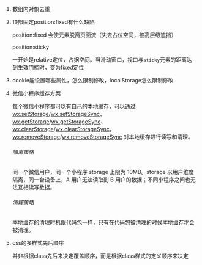 1. 数组内对象去重

   

2. 顶部固定position:fixed有什么缺陷

   position:fixed 会使元素脱离页面流（失去占位空间，被高层级遮挡）

   position:sticky 

   一开始是relative定位，占据空间。当滑动窗口，视口与`sticky`元素的距离达到生效门槛时，变为fixed定位

   

3. cookie能设置哪些属性，怎么限制修改，localStorage怎么限制修改

   

4. 微信小程序缓存方案

   每个微信小程序都可以有自己的本地缓存，可以通过 [wx.setStorage](https://developers.weixin.qq.com/miniprogram/dev/api/storage/wx.setStorage.html)/[wx.setStorageSync](https://developers.weixin.qq.com/miniprogram/dev/api/storage/wx.setStorageSync.html)、[wx.getStorage](https://developers.weixin.qq.com/miniprogram/dev/api/storage/wx.getStorage.html)/[wx.getStorageSync](https://developers.weixin.qq.com/miniprogram/dev/api/storage/wx.getStorageSync.html)、[wx.clearStorage](https://developers.weixin.qq.com/miniprogram/dev/api/storage/wx.clearStorage.html)/[wx.clearStorageSync](https://developers.weixin.qq.com/miniprogram/dev/api/storage/wx.clearStorageSync.html)，[wx.removeStorage](https://developers.weixin.qq.com/miniprogram/dev/api/storage/wx.removeStorage.html)/[wx.removeStorageSync](https://developers.weixin.qq.com/miniprogram/dev/api/storage/wx.removeStorageSync.html) 对本地缓存进行读写和清理。

   ###### 隔离策略

   同一个微信用户，同一个小程序 storage 上限为 10MB。storage 以用户维度隔离，同一台设备上，A 用户无法读取到 B 用户的数据；不同小程序之间也无法互相读写数据。

   ###### 清理策略

   本地缓存的清理时机跟代码包一样，只有在代码包被清理的时候本地缓存才会被清理。

   

5. css的多样式先后顺序

   并非根据class先后来决定覆盖顺序，而是根据class样式的定义顺序来决定

   
